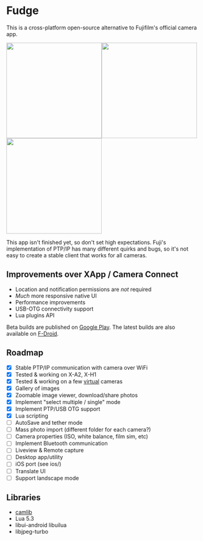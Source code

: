 # Fudge
This is a cross-platform open-source alternative to Fujifilm's official camera app.

<img src='fastlane/metadata/android/en-US/images/phoneScreenshots/Screenshot_20240305-104928.png' width='250'><img src='fastlane/metadata/android/en-US/images/phoneScreenshots/Screenshot_20240305-104948.png' width='250'><img src='fastlane/metadata/android/en-US/images/phoneScreenshots/Screenshot_20240305-105032.png' width='250'>

This app isn't finished yet, so don't set high expectations. Fuji's implementation of PTP/IP has many different quirks and bugs, so it's not easy to create a stable client that works for all cameras.

## Improvements over XApp / Camera Connect
- Location and notification permissions are *not* required
- *Much* more responsive native UI
- Performance improvements
- USB-OTG connectivity support
- Lua plugins API

Beta builds are published on [Google Play](https://play.google.com/store/apps/details?id=dev.danielc.fujiapp). The latest builds are also available on [F-Droid](https://apt.izzysoft.de/fdroid/index/apk/dev.danielc.fujiapp).

## Roadmap

- [x] Stable PTP/IP communication with camera over WiFi
- [x] Tested & working on X-A2, X-H1
- [x] Tested & working on a few [virtual](https://github.com/petabyt/vcam) cameras
- [x] Gallery of images
- [x] Zoomable image viewer, download/share photos
- [x] Implement "select multiple / single" mode
- [x] Implement PTP/USB OTG support
- [x] Lua scripting
- [ ] AutoSave and tether mode
- [ ] Mass photo import (different folder for each camera?)
- [ ] Camera properties (ISO, white balance, film sim, etc)
- [ ] Implement Bluetooth communication
- [ ] Liveview & Remote capture
- [ ] Desktop app/utility
- [ ] iOS port (see ios/)
- [ ] Translate UI
- [ ] Support landscape mode

## Libraries
- [camlib](https://github.com/petabyt/camlib)
- Lua 5.3
- libui-android libuilua
- libjpeg-turbo
